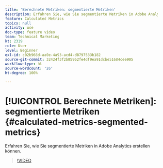 ```yaml
---
title: 'Berechnete Metriken: segmentierte Metriken'
description: Erfahren Sie, wie Sie segmentierte Metriken in Adobe Analytics erstellen können.
feature: Calculated Metrics
topics: null
activity: use
doc-type: feature video
team: Technical Marketing
kt: 2319
role: User
level: Beginner
exl-id: c02b968d-aa0e-4a93-acd4-d8797533b182
source-git-commit: 32424f3f2b05952fe4df9ea91dcbe51684cee905
workflow-type: ht
source-wordcount: '26'
ht-degree: 100%

---
```


# [!UICONTROL Berechnete Metriken]: segmentierte Metriken {#calculated-metrics-segmented-metrics}

Erfahren Sie, wie Sie segmentierte Metriken in Adobe Analytics erstellen können.

>[!VIDEO](https://video.tv.adobe.com/v/25409/?quality=12)
